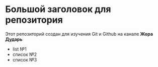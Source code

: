 # Большой заголовок для репозитория
Этот репозиторий создан для изучения Git  и  Github на канале **Жора Дударь**

- list №1
- список №2
- список №3
